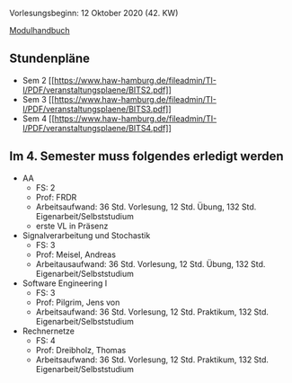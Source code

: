 Vorlesungsbeginn: 12 Oktober 2020 (42. KW)

[Modulhandbuch](https://www.haw-hamburg.de/fileadmin/zentrale_PDF/TI/Modulhandb%C3%BCcher/Informatik/Modulhandbuch_BA_ITS_2018.pdf)

## Stundenpläne
- Sem 2 [[https://www.haw-hamburg.de/fileadmin/TI-I/PDF/veranstaltungsplaene/BITS2.pdf]]
- Sem 3 [[https://www.haw-hamburg.de/fileadmin/TI-I/PDF/veranstaltungsplaene/BITS3.pdf]]
- Sem 4 [[https://www.haw-hamburg.de/fileadmin/TI-I/PDF/veranstaltungsplaene/BITS4.pdf]]

## Im 4. Semester muss folgendes erledigt werden
- AA 
    - FS: 2
    - Prof: FRDR
    - Arbeitsaufwand: 36 Std. Vorlesung, 12 Std. Übung, 132 Std. Eigenarbeit/Selbststudium
    - erste VL in Präsenz
- Signalverarbeitung und Stochastik
    - FS: 3
    - Prof: Meisel, Andreas
    - Arbeitausaufwand: 36 Std. Vorlesung, 12 Std. Übung, 132 Std. Eigenarbeit/Selbststudium
- Software Engineering I
    - FS: 3
    - Prof: Pilgrim, Jens von
    - Arbeitsaufwand: 36 Std. Vorlesung, 12 Std. Praktikum, 132 Std. Eigenarbeit/Selbststudium
- Rechnernetze
    - FS: 4
    - Prof: Dreibholz, Thomas 
    - Arbeitsaufwand: 36 Std. Vorlesung, 12 Std. Praktikum, 132 Std. Eigenarbeit/Selbststudium